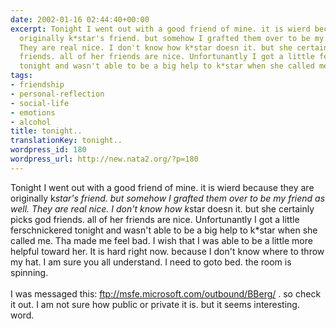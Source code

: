 ```yaml
---
date: 2002-01-16 02:44:40+00:00
excerpt: Tonight I went out with a good friend of mine. it is wierd because they are
  originally k*star's friend. but somehow I grafted them over to be my friend as well.
  They are real nice. I don't know how k*star doesn it. but she certainly picks god
  friends. all of her friends are nice. Unfortunantly I got a little ferschnickered
  tonight and wasn't able to be a big help to k*star when she called me. ...
tags:
- friendship
- personal-reflection
- social-life
- emotions
- alcohol
title: tonight..
translationKey: tonight..
wordpress_id: 180
wordpress_url: http://new.nata2.org/?p=180
---
```


Tonight I went out with a good friend of mine. it is wierd because they are originally k*star's friend. but somehow I grafted them over to be my friend as well. They are real nice. I don't know how k*star doesn it. but she certainly picks god friends. all of her friends are nice. Unfortunantly I got a little ferschnickered tonight and wasn't able to be a big help to k*star when she called me. Tha made me feel bad. I wish that I was able to be a little more helpful toward her. It is hard right now. because I don't know where to throw my hat. I am sure you all understand. I need to goto bed. the room is spinning.<br/><br/> I was messaged this: <a href="ftp://msfe.microsoft.com/outbound/BBerg/">ftp://msfe.microsoft.com/outbound/BBerg/</a>
. so check it out. I am not sure how public or private it is. but it seems interesting. 
word.